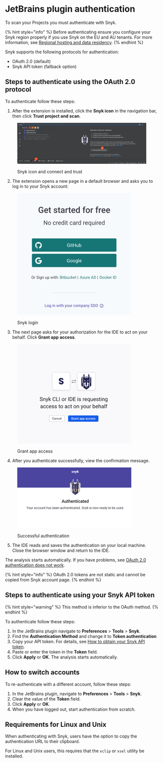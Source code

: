 # JetBrains plugin authentication

To scan your Projects you must authenticate with Snyk.&#x20;

{% hint style="info" %}
Before authenticating ensure you configure your Snyk region properly if you use Snyk on the EU and AU tenants. For more information, see [Regional hosting and data residency](../../../working-with-snyk/regional-hosting-and-data-residency.md#cli-and-ci-pipelines-urls).
{% endhint %}

Snyk supports the following protocols for authentication:

* OAuth 2.0 (default)
* Snyk API token (fallback option)

## Steps to authenticate using the OAuth 2.0 protocol

To authenticate follow these steps:

1. After the extension is installed, click the **Snyk icon** in the  navigation bar, then click **Trust project and scan**.

<figure><img src="../../../.gitbook/assets/SCR-20240821-twbu.png" alt="Snyk idon and connect and trust"><figcaption><p>Snyk icon and connect and trust</p></figcaption></figure>

2. The extension opens a new page in a default browser and asks you to log in to your Snyk account:

<figure><img src="../../../.gitbook/assets/SCR-20240821-qogt.png" alt="Snyk login" width="375"><figcaption><p>Snyk login</p></figcaption></figure>

3. The next page asks for your authorization for the IDE to act on your behalf. Click **Grant app access**.

<figure><img src="../../../.gitbook/assets/SCR-20240821-qnpy.png" alt="Grant app access" width="375"><figcaption><p>Grant app access</p></figcaption></figure>

4. After you authenticate successfully, view the confirmation message.

<figure><img src="../../../.gitbook/assets/SCR-20240821-qrgp.png" alt="Successful authentication" width="375"><figcaption><p>Successful authentication</p></figcaption></figure>

5. The IDE reads and saves the authentication on your local machine. Close the browser window and return to the IDE.&#x20;

The analysis starts automatically. If you have problems, see [OAuth 2.0 authentication does not work](../troubleshooting-ides/how-to-set-environment-variables-by-operating-system-os-for-ides-and-cli-1.md).

{% hint style="info" %}
OAuth 2.0 tokens are not static and cannot be copied from Snyk account page.
{% endhint %}

## Steps to authenticate using your Snyk API token

{% hint style="warning" %}
This method is inferior to the OAuth method.
{% endhint %}

To authenticate follow these steps:

1. In the JetBrains plugin navigate to **Preferences** > **Tools** > **Snyk**.
2. Find the **Authentication Method** and change it to **Token authentication**
3. Copy your API token. For details, see [How to obtain your Snyk API token](../../../getting-started/how-to-obtain-and-authenticate-with-your-snyk-api-token.md).
4. Paste or enter the token in the **Token** field.
5. Click **Apply** or **OK**. The analysis starts automatically.

## How to switch accounts

To re-authenticate with a different account, follow these steps:

1. In the JetBrains plugin, navigate to **Preferences** > **Tools** > **Snyk**.
2. Clear the value of the **Token** field.
3. Click **Apply** or **OK**.
4. When you have logged out, start authentication from scratch.

## Requirements for Linux and Unix

When authenticating with Snyk, users have the option to copy the authentication URL to their clipboard.

For Linux and Unix users, this requires that the `xclip` or `xsel` utility be installed.
